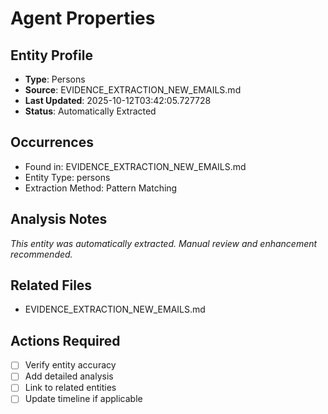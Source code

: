 # Agent Properties

## Entity Profile
- **Type**: Persons
- **Source**: EVIDENCE_EXTRACTION_NEW_EMAILS.md
- **Last Updated**: 2025-10-12T03:42:05.727728
- **Status**: Automatically Extracted

## Occurrences
- Found in: EVIDENCE_EXTRACTION_NEW_EMAILS.md
- Entity Type: persons
- Extraction Method: Pattern Matching

## Analysis Notes
*This entity was automatically extracted. Manual review and enhancement recommended.*

## Related Files
- EVIDENCE_EXTRACTION_NEW_EMAILS.md

## Actions Required
- [ ] Verify entity accuracy
- [ ] Add detailed analysis
- [ ] Link to related entities
- [ ] Update timeline if applicable

